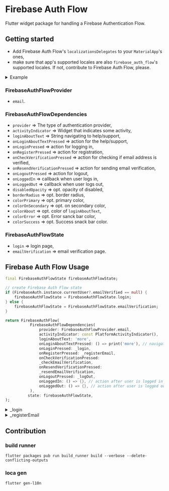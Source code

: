 <!--
This README describes the package. If you publish this package to pub.dev,
this README's contents appear on the landing page for your package.

For information about how to write a good package README, see the guide for
[writing package pages](https://dart.dev/guides/libraries/writing-package-pages).

For general information about developing packages, see the Dart guide for
[creating packages](https://dart.dev/guides/libraries/create-library-packages)
and the Flutter guide for
[developing packages and plugins](https://flutter.dev/developing-packages).
-->

# Firebase Auth Flow

Flutter widget package for handling a Firebase Authentication Flow.

## Getting started

- Add Firebase Auth Flow's `localizationsDelegates` to your `MaterialApp`'s ones,
- make sure that app's supported locales are also `firebase_auth_flow`'s supported locales. If not, contribute to Firebase Auth Flow, please.

<details>
<summary>Example</summary>

``` dart
import 'package:firebase_auth_flow/l10n/app_localizations.dart'
    as firebase_auth_flow;

class App extends StatelessWidget {
  const App({super.key});

  @override
  Widget build(BuildContext context) {
    return MaterialApp.router(
      title: Flavors.title,
      localizationsDelegates: _localizationsDelegates,
      supportedLocales: _supportedLocales,
      theme: ThemeData(
        primarySwatch: Colors.blue,
      ),
      routerConfig: appRouter,
    );
  }

  Iterable<LocalizationsDelegate<dynamic>>? get _localizationsDelegates => [
        ...AppLocalizations.localizationsDelegates,
        ...firebase_auth_flow.AppLocalizations.localizationsDelegates,
      ];

  Iterable<Locale> get _supportedLocales {
    // Make sure app's supported locales are also firebase_auth_flow's supported locales
    for (final loca in AppLocalizations.supportedLocales) {
      if (!firebase_auth_flow.AppLocalizations.supportedLocales
          .contains(loca)) {
        throw UnsupportedError(
          "Not all app's supported locales are also firebase_auth_flow's supported locales. Head to firebase_auth_flow's doc.",
        );
      }
    }
    return AppLocalizations.supportedLocales;
  }
}
```

</details>

### FirebaseAuthFlowProvider

- `email`.

### FirebaseAuthFlowDependencies

- `provider` => The type of authentication provider,
- `activityIndicator` => Widget that indicates some activity,
- `loginAboutText` => String navigating to help/support,
- `onLoginAboutTextPressed` => action for the help/support,
- `onLoginPressed` => action for logging in,
- `onRegisterPressed` => action for registration,
- `onCheckVerificationPressed` => action for checking if email address is verified,
- `onResendVerificationPressed` => action for sending email verification,
- `onLogoutPressed` => action for logout,
- `onLoggedIn` => callback when user logs in,
- `onLoggedOut` => callback when user logs out,
- `disabledOpacity` => opt. opacity of disabled,
- `borderRadius` => opt. border radius,
- `colorPrimary` => opt. primary color,
- `colorOnSecondary` => opt. on secondary color,
- `colorAbout` => opt. color of `loginAboutText`,
- `colorError` => opt. Error sanck bar color,
- `colorSuccess` => opt. Success snack bar color.

### FirebaseAuthFlowState

- `login` => login page,
- `emailVerification` => email verification page.

## Firebase Auth Flow Usage

``` dart
final FirebaseAuthFlowState firebaseAuthFlowState;

// create Firebase Auth Flow state
if (FirebaseAuth.instance.currentUser?.emailVerified == null) {
    firebaseAuthFlowState = FirebaseAuthFlowState.login;
} else {
    firebaseAuthFlowState = FirebaseAuthFlowState.emailVerification;
}

return FirebaseAuthFlow(
           FirebaseAuthFlowDependencies(
               provider: FirebaseAuthFlowProvider.email,
               activityIndicator: const PlatformActivityIndicator(),
               loginAboutText: 'more',
               onLoginAboutTextPressed: () => print('more'), // navigate to more/help
               onLoginPressed: _login,
               onRegisterPressed: _registerEmail,
               onCheckVerificationPressed:
               _checkEmailVerification,
               onResendVerificationPressed:
               _resendEmailVerification,
               onLogoutPressed: _logOut,
               onLoggedIn: () => {}, // action after user is logged in
               onLoggedOut: () => {}, // action after user is logged out
           ),
          state: firebaseAuthFlowState,
);
```

<details>
<summary>_login</summary>

``` dart
Future<void> _login({
    required String email,
    required String password,
    required void Function({String? errorCode, bool? isEmailVerified})
    onLoginDone,
}) async {
    try {
        await _signIntoFirebase(email: email, password: password);
        await FirebaseAuth.instance.currentUser?.reload();
        onLoginDone(errorCode: null, isEmailVerified: isEmailVerified);
    } catch (errorCode) {
        onLoginDone(
            errorCode: errorCode.toString(),
        );
    }
}

Future<void> _signIntoFirebase({
    required String email,
    required String password,
}) async {
    try {
        await FirebaseAuth.instance
        .signInWithEmailAndPassword(email: email, password: password);
        Logging.log.info('$runtimeType -> _signIntoFirebase: signed in');
    } on FirebaseAuthException catch (e, stackTrace) {
        Logging.log.severe(
            '$runtimeType -> _signIntoFirebase: ${e.toString()}',
            e,
            stackTrace,
        );
        return Future.error(e.code);
    } catch (e, stackTrace) {
        Logging.log.severe(
            '$runtimeType -> _signIntoFirebase: ${e.toString()}',
            e,
            stackTrace,
        );
        return Future.error(FirebaseAuthFlowError.universal.code);
    }
}
```

</details>

<details>
<summary>_registerEmail</summary>

``` dart
Future<void> _registerEmail({
    required String email,
    required String password,
    required void Function({String? errorCode}) onRegisterDone,
}) async {
    try {
        await _createFirebaseAccount(
            email: email,
            password: password,
        ).catchError((errorCode) {
            throw errorCode;
        });
        await sendEmailVerification();
        onRegisterDone(errorCode: null);
    } catch (errorCode) {
        onRegisterDone(
            errorCode: errorCode.toString(),
        );
    }
}

Future<void> _createFirebaseAccount({
    required String email,
    required String password,
}) async {
    try {
        await FirebaseAuth.instance.createUserWithEmailAndPassword(
            email: email,
            password: password,
        );
        Logging.log.info('$runtimeType -> _createFirebaseAccount: created');
    } on FirebaseAuthException catch (e, stackTrace) {
        Logging.log.severe(
            '$runtimeType -> log_createFirebaseAccountOut: ${e.toString()}',
            e,
            stackTrace,
        );
        return Future.error(e.code);
    } catch (e, stackTrace) {
        Logging.log.severe(
            '$runtimeType -> log_createFirebaseAccountOut: ${e.toString()}',
            e,
            stackTrace,
        );
        return Future.error(FirebaseAuthFlowError.universal);
    }
}
```

</details>

## Contribution

### build runner

`flutter packages pub run build_runner build --verbose --delete-conflicting-outputs`

### loca gen

`flutter gen-l10n`
